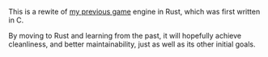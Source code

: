 This is a rewite of [my previous game](https://github.com/yoanlcq/fate-c) engine in Rust, which was first written in C.

By moving to Rust and learning from the past, it will hopefully achieve cleanliness, and better maintainability, just as well
as its other initial goals.
